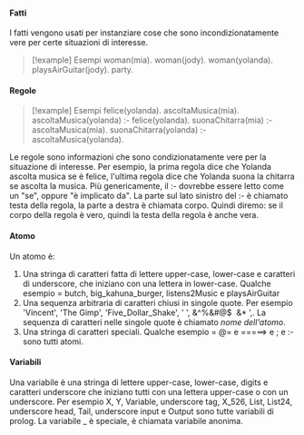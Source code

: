 
#### Fatti
I fatti vengono usati per instanziare cose che sono incondizionatamente vere per certe situazioni di interesse.

>[!example] Esempi
>woman(mia).
>woman(jody).
>woman(yolanda).
>playsAirGuitar(jody).
>party.
>


#### Regole

>[!example] Esempi
>felice(yolanda).
>ascoltaMusica(mia).
>ascoltaMusica(yolanda) :- felice(yolanda).
>suonaChitarra(mia) :- ascoltaMusica(mia).
>suonaChitarra(yolanda) :- ascoltaMusica(yolanda).

Le regole sono informazioni che sono condizionatamente vere per la situazione di interesse. Per esempio, la prima regola dice che Yolanda ascolta musica se è felice, l'ultima regola dice che Yolanda suona la chitarra se ascolta la musica. Più genericamente, il :- dovrebbe essere letto come un "se", oppure "è implicato da". La parte sul lato sinistro del :- è chiamato testa della regola, la parte a destra è chiamata corpo. Quindi diremo: se il corpo della regola è vero, quindi la testa della regola è anche vera.

#### Atomo
Un atomo è:
1) Una stringa di caratteri fatta di lettere upper-case, lower-case e caratteri di underscore, che iniziano con una lettera in lower-case. Qualche esempio = butch, big_kahuna_burger, listens2Music e playsAirGuitar
2) Una sequenza arbitraria di caratteri chiusi in singole quote. Per esempio 'Vincent', 'The Gimp', 'Five_Dollar_Shake', ' ', &^%&#@$  &* ’,. La sequenza di caratteri nelle singole quote è chiamato *nome dell'atomo*.
3) Una stringa di caratteri speciali. Qualche esempio = @= e =====> e ; e :- sono tutti atomi. 


#### Variabili
Una variabile è una stringa di lettere upper-case, lower-case, digits e caratteri underscore che iniziano tutti con una lettera upper-case o con un underscore. Per esempio X, Y, Variable, underscore tag, X_526, List, List24, underscore head, Tail, underscore input e Output sono tutte variabili di prolog.
La variabile _ è speciale, è chiamata variabile anonima.

